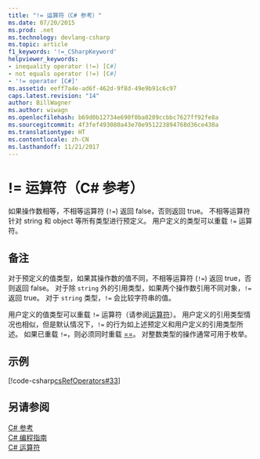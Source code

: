```yaml
---
title: "!= 运算符（C# 参考）"
ms.date: 07/20/2015
ms.prod: .net
ms.technology: devlang-csharp
ms.topic: article
f1_keywords: '!=_CSharpKeyword'
helpviewer_keywords:
- inequality operator (!=) [C#]
- not equals operator (!=) [C#]
- '!= operator [C#]'
ms.assetid: eeff7a4e-ad6f-462d-9f8d-49e9b91c6c97
caps.latest.revision: "14"
author: BillWagner
ms.author: wiwagn
ms.openlocfilehash: b69d0b12734e690f0ba0209ccbbc7627ff92fe8a
ms.sourcegitcommit: 4f3fef493080a43e70e951223894768d36ce430a
ms.translationtype: HT
ms.contentlocale: zh-CN
ms.lasthandoff: 11/21/2017
---
```

# <a name="-operator-c-reference"></a>!= 运算符（C# 参考）
如果操作数相等，不相等运算符 (`!=`) 返回 false，否则返回 true。 不相等运算符针对 string 和 object 等所有类型进行预定义。 用户定义的类型可以重载 `!=` 运算符。  
  
## <a name="remarks"></a>备注  
 对于预定义的值类型，如果其操作数的值不同，不相等运算符 (`!=`) 返回 true，否则返回 false。 对于除 `string` 外的引用类型，如果两个操作数引用不同对象，`!=` 返回 true。 对于 `string` 类型，`!=` 会比较字符串的值。  
  
 用户定义的值类型可以重载 `!=` 运算符（请参阅[运算符](../../../csharp/language-reference/keywords/operator.md)）。 用户定义的引用类型情况也相似，但是默认情况下，`!=` 的行为如上述预定义和用户定义的引用类型所述。 如果已重载 `!=`，则必须同时重载 [==](../../../csharp/language-reference/operators/equality-comparison-operator.md)。 对整数类型的操作通常可用于枚举。  
  
## <a name="example"></a>示例  
 [!code-csharp[csRefOperators#33](../../../csharp/language-reference/operators/codesnippet/CSharp/not-equal-operator_1.cs)]  
  
## <a name="see-also"></a>另请参阅  
 [C# 参考](../../../csharp/language-reference/index.md)  
 [C# 编程指南](../../../csharp/programming-guide/index.md)  
 [C# 运算符](../../../csharp/language-reference/operators/index.md)
